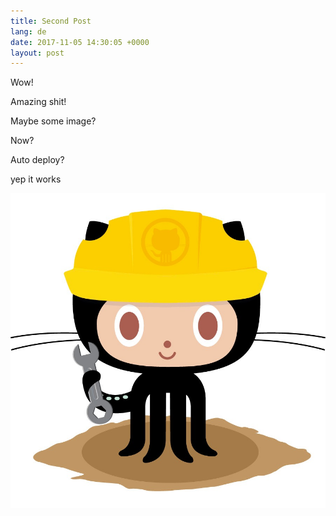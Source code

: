 ```yaml
---
title: Second Post
lang: de
date: 2017-11-05 14:30:05 +0000
layout: post
---
```

Wow!

Amazing shit!

Maybe some image?

Now?

Auto deploy?

yep it works

![](/images/404.jpg)